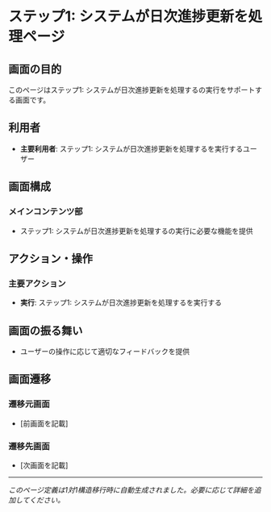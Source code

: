 # ステップ1: システムが日次進捗更新を処理ページ

## 画面の目的
このページはステップ1: システムが日次進捗更新を処理するの実行をサポートする画面です。

## 利用者
- **主要利用者**: ステップ1: システムが日次進捗更新を処理するを実行するユーザー

## 画面構成

### メインコンテンツ部
- ステップ1: システムが日次進捗更新を処理するの実行に必要な機能を提供

## アクション・操作

### 主要アクション
- **実行**: ステップ1: システムが日次進捗更新を処理するを実行する

## 画面の振る舞い
- ユーザーの操作に応じて適切なフィードバックを提供

## 画面遷移

### 遷移元画面
- [前画面を記載]

### 遷移先画面
- [次画面を記載]

---
*このページ定義は1対1構造移行時に自動生成されました。必要に応じて詳細を追加してください。*
